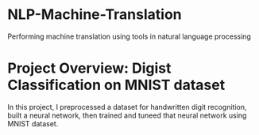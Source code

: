 # NLP-Machine-Translation
Performing machine translation using tools in natural language processing

# Project Overview: Digist Classification on MNIST dataset
In this project, I preprocessed a dataset for handwritten digit recognition, built a neural network, then trained and tuneed that neural network using MNIST dataset.
